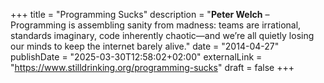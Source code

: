+++
title = "Programming Sucks"
description = "**Peter Welch** – Programming is assembling sanity from madness: teams are irrational, standards imaginary, code inherently chaotic—and we’re all quietly losing our minds to keep the internet barely alive."
date = "2014-04-27"
publishDate = "2025-03-30T12:58:02+02:00" 
externalLink = "https://www.stilldrinking.org/programming-sucks"
draft = false
+++
